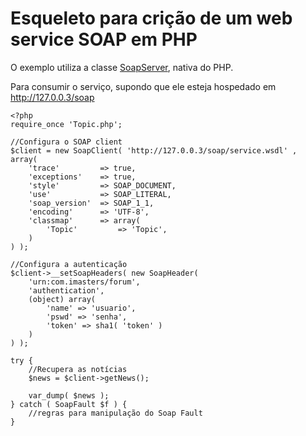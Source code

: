 Esqueleto para crição de um web service SOAP em PHP
===================================================

O exemplo utiliza a classe [SoapServer](http://php.net/manual/en/class.soapserver.php), nativa do PHP.

Para consumir o serviço, supondo que ele esteja hospedado em http://127.0.0.3/soap

	<?php
	require_once 'Topic.php';

	//Configura o SOAP client
	$client = new SoapClient( 'http://127.0.0.3/soap/service.wsdl' , array(
		'trace'			=> true,
		'exceptions'	=> true,
		'style'			=> SOAP_DOCUMENT,
		'use'			=> SOAP_LITERAL,
		'soap_version'	=> SOAP_1_1,
		'encoding'		=> 'UTF-8',
		'classmap'		=> array(
			'Topic'			=> 'Topic',
		)
	) );

	//Configura a autenticação
	$client->__setSoapHeaders( new SoapHeader(
		'urn:com.imasters/forum',
		'authentication',
		(object) array(
			'name' => 'usuario',
			'pswd' => 'senha',
			'token' => sha1( 'token' )
		)
	) );

	try {
		//Recupera as notícias
		$news = $client->getNews();
	
		var_dump( $news );
	} catch ( SoapFault $f ) {
		//regras para manipulação do Soap Fault
	}
